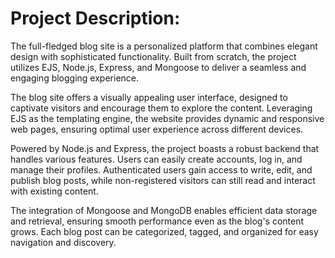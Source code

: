 # Project Description:
The full-fledged blog site is a personalized platform that combines elegant design with sophisticated functionality. Built from scratch, the project utilizes EJS, Node.js, Express, and Mongoose to deliver a seamless and engaging blogging experience.

The blog site offers a visually appealing user interface, designed to captivate visitors and encourage them to explore the content. Leveraging EJS as the templating engine, the website provides dynamic and responsive web pages, ensuring optimal user experience across different devices.

Powered by Node.js and Express, the project boasts a robust backend that handles various features. Users can easily create accounts, log in, and manage their profiles. Authenticated users gain access to write, edit, and publish blog posts, while non-registered visitors can still read and interact with existing content.

The integration of Mongoose and MongoDB enables efficient data storage and retrieval, ensuring smooth performance even as the blog's content grows. Each blog post can be categorized, tagged, and organized for easy navigation and discovery.
